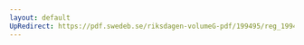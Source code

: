 ```yaml
---
layout: default
UpRedirect: https://pdf.swedeb.se/riksdagen-volumeG-pdf/199495/reg_199495/reg_199495_0202.pdf
---
```

